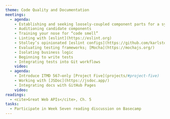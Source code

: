 ```yaml
---
theme: Code Quality and Documentation
meetings:
  - agenda:
    - Establishing and seeking loosely-coupled component parts for a system
    - Auditioning candidate components
    - Training your nose for “code smell”
    - Linting with [eslint](https://eslint.org)
    - Stolley’s opinionated [eslint configs](https://github.com/karlstolley/eslint-config)
    - Evaluating testing frameworks; [Mocha](https://mochajs.org/)
    - Isolating business logic
    - Beginning to write tests
    - Integrating tests into Git workflows
    video:
  - agenda:
    - Introduce ITMD 567–only [Project Five](projects/#project-five)
    - Working with [JSDoc](https://jsdoc.app/)
    - Integrating docs with GitHub Pages
    video:
readings:
  - <cite>Great Web APIs</cite>, Ch. 5
tasks:
  - Participate in Week Seven reading discussion on Basecamp
---
```

